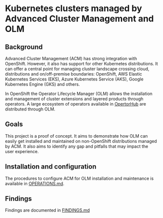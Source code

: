 # Kubernetes clusters managed by Advanced Cluster Management and OLM

## Background

Advanced Cluster Management (ACM) has strong integration with OpenShift. However, it also has support for other Kubernetes distributions. It can offer a central point for managing cluster landscape crossing cloud, distributions and on/off-premise boundaries: OpenShift, AWS Elastic Kubernetes Services (EKS), Azure Kubernetes Service (AKS), Google Kubernetes Engine (GKS) and others.

In OpenShift the Operator Lifecycle Manager (OLM) allows the installation and management of cluster extensions and layered products through operators. A large ecosystem of operators available in [OpertorHub](https://operatorhub.io/) are distributed through OLM.

## Goals

This project is a proof of concept. It aims to demonstrate how OLM can easily get installed and maintained on non-OpenShift distributions managed by ACM. It also aims to identify any gap and pitfalls that may impact the user experience.

## Installation and configuration

The procedures to configure ACM for OLM installation and maintenance is available in [OPERATIONS.md](./OPERATIONS.md).

## Findings

Findings are documented in [FINDINGS.md](./FINDINGS.md)
